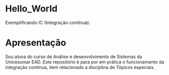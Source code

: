 # Hello_World
Exemplificando IC (Integração contínua):
# Apresentação
Sou aluna do curso de Análise e desenvolvimento de Sistemas da Unicesumar EAD. 
Este repositório é para por em prática o funcionamento da integração contínua, item relacionado a disciplina de Tópicos especiais.

